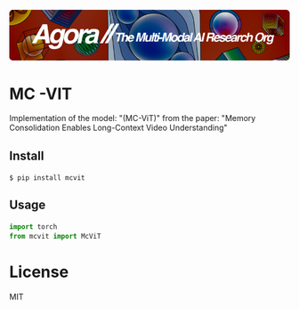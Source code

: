[![Multi-Modality](agorabanner.png)](https://discord.gg/qUtxnK2NMf)

# MC -VIT
Implementation of the model: "(MC-ViT)" from the paper: "Memory Consolidation Enables Long-Context Video Understanding"


## Install
`$ pip install mcvit`

## Usage
```python
import torch 
from mcvit import McViT

```


# License
MIT
